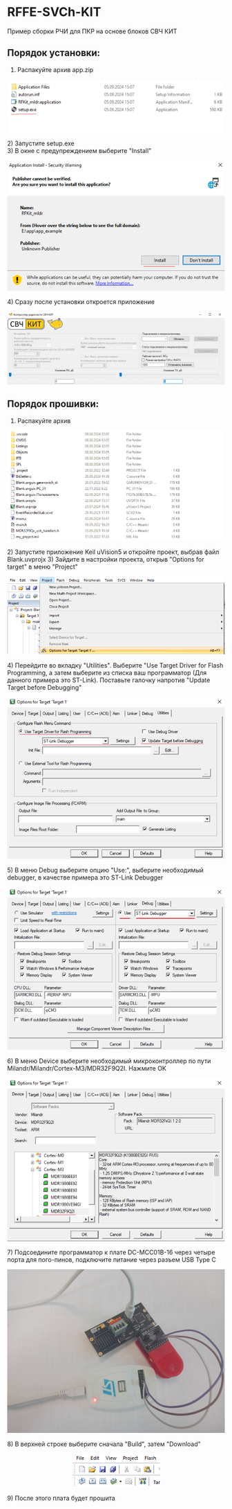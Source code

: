 # RFFE-SVCh-KIT
Пример сборки РЧИ для ПКР на основе блоков СВЧ КИТ


## Порядок установки:
1) Распакуйте архив app.zip
<p align="center">
  <img width="" height="" src="/media/app install.png">
</p>
2) Запустите setup.exe<br>
3) В окне с предупреждением выберите "Install"
<p align="center">
  <img width="" height="" src="/media/app install2.png">
</p>
4) Сразу после установки откроется приложение
<p align="center">
  <img width="" height="" src="/media/app install3.png">
</p>


## Порядок прошивки:
1) Распакуйте архив 
<p align="center">
  <img width="" height="" src="/media/firmware.png">
</p>
2) Запустите приложение Keil uVision5 и откройте проект, выбрав файл Blank.uvprojx  
3) Зайдите в настройки проекта, открыв "Options for target" в меню "Project"<br>
 <p align="center">
  <img width="" height="" src="/media/firmware2.png">
</p>
4) Перейдите во вкладку "Utilities". Выберите "Use Target Driver for Flash Programming, а затем выберите из списка ваш программатор (Для данного примера это ST-Link). Поставьте галочку напротив "Update Target before Debugging"
 <p align="center">
  <img width="" height="" src="/media/firmware4.png">
</p>
5) В меню Debug выберите опцию "Use:", выберите необходимый debugger, в качестве примера это ST-Link Debugger
 <p align="center">
  <img width="" height="" src="/media/firmware6.png">
</p>
6) В меню Device выберите необходимый микроконтроллер по пути Milandr/Milandr/Cortex-M3/MDR32F9Q2I. Нажмите OK
 <p align="center">
  <img width="" height="" src="/media/firmware5.png">
</p>
7) Подсоедините программатор к плате DC-MCC01B-16 через четыре порта для пого-пинов, подключите питание через разъем USB Type C
<p align="center">
  <img width="" height="" src="/media/firmware2.jpg">
</p>
8) В верхней строке выберите сначала "Build", затем "Download"
 <p align="center">
  <img width="" height="" src="/media/firmware3.png">
</p>
9) После этого плата будет прошита
